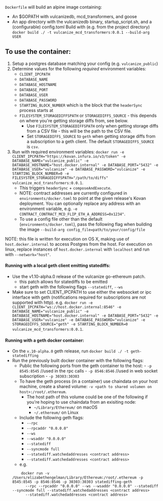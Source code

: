 `Dockerfile` will build an alpine image containing:
- An $GOPATH with vulcanizedb, mcd_transformers, and goose
- An app directory with the vulcanizedb binary, startup_script.sh, and a (configurable) config.toml
Build with (e.g. from the project directory) `docker build ./ -t vulcanize_mcd_transformers:0.0.1 --build-arg USER`


## To use the container:
1. Setup a postgres database matching your config (e.g. `vulcanize_public`)
1. Determine values for the following _required_ environment variables:
    - `CLIENT_IPCPATH`
    - `DATABASE_NAME`
    - `DATABASE_HOSTNAME`
    - `DATABASE_PORT`
    - `DATABASE_USER`
    - `DATABASE_PASSWORD`
    - `STARTING_BLOCK_NUMBER` which is the block that the `headerSync` process starts at
    - `FILESYSTEM_STORAGEDIFFSPATH` or `STORAGEDIFFS_SOURCE` - this depends on where you're getting storage diffs from, see below.
        - Use `FILESYSTEM_STORAGEDIFFSPATH` only when getting storage diffs from a CSV file - this will be the path to the CSV file.
        - Set `STORAGEDIFFS_SOURCE` to `geth` when getting storage diffs from a subscription to a geth client. The default `STORAGEDIFFS_SOURCE` is `csv`.
1. Run with required environment variables: `docker run -e CLIENT_IPCPATH="https://kovan.infura.io/v3/token" -e DATABASE_NAME="vulcanize_public" -e DATABASE_HOSTNAME="host.docker.internal" -e DATABASE_PORT="5432" -e DATABASE_USER="vulcanize" -e DATABASE_PASSWORD="vulcanize" -e STARTING_BLOCK_NUMBER=0 -e FILESYSTEM_STORAGEDIFFSPATH="/path/to/diffs" vulcanize_mcd_transformers:0.0.1`.
    - This triggers `headerSync` + `composeAndExecute`.
    - NOTE: contract addresses are currently configured in `environments/docker.toml` to point at the given release's Kovan deployment.
       You can optionally replace any address with an environment variable, e.g. `-e CONTRACT_CONTRACT_MCD_FLIP_ETH_A_ADDRESS=0x1234"`.
    - To use a config file other than the default (`environments/docker.toml`), pass the following flag when building the image `--build-arg config_file=path/to/your/config/file`

NOTE: this file is written for execution on OS X, making use of `host.docker.internal` to access Postgres from the host.
For execution on linux, replace instances of `host.docker.internal` with `localhost` and run with `--network="host"`.

#### Running with a local geth client emitting statediffs:
- Use the v1.10-alpha.0 release of the vulcanize go-ethereum patch.
    - this patch allows for statediffs to be emitted
    - start geth with the following flags `--statediff`, `--ws`
- Make sure to set CLIENT_IPCPATH to use either the websocket or ipc interface with geth (notifications required for subscriptions are not supported with http).
    e.g. `docker run -e CLIENT_IPCPATH="ws://host.docker.internal:8546" -e DATABASE_NAME="vulcanize_public" -e DATABASE_HOSTNAME="host.docker.internal" -e DATABASE_PORT="5432" -e DATABASE_USER="vulcanize" -e DATABASE_PASSWORD="vulcanize" -e STORAGEDIFFS_SOURCE="geth" -e STARTING_BLOCK_NUMBER=0 vulcanize_mcd_transformers:0.0.1`.

#### Running with a geth docker container:
- On the `v.10-alpha.0` geth release, run `docker build ./ -t geth-statediffing`
- Run the previously built docker container with the following flags:
    - Public the following ports from the geth container to the host:
          - `-p 8545:8545` //used in the rpc calls
          - `-p 8546:8546` //used in web socket subscription
          - `-p 30303:30303`
    - To have the geth process (in a container) use chaindata on your host machine, create a shared volume: `-v <path to shared volumen on host>:/root/.ethereum`.
        - The host path of this volume could be one of the following if you're hoping to use chaindata from an exisiting node:
           - `~/Library/Ethereum/` on macOS
           - `~/.ethereum/` on Linux
     - Include the following geth flags:
        - `--rpc`
        - `--rpcaddr "0.0.0.0"`
        - `--ws`
        - `--wsaddr "0.0.0.0"`
        - `--statediff`
        - `--syncmode full`
        - `--statediff.watchedaddresses <contract address>`
        - `--statediff.watchedaddresses <contract address>`
    - e.g.
    ```shell script
        docker run -v /Users/elizabethengelman/Library/Ethereum:/root/.ethereum -p 8545:8545 -p 8546:8546 -p 30303:30303 statediffing-geth
          --rpc --rpcaddr "0.0.0.0" --ws --wsaddr "0.0.0.0" --statediff --syncmode full --statediff.watchedaddresses <contract address>
          --statediff.watchedaddresses <contract address>
    ```
